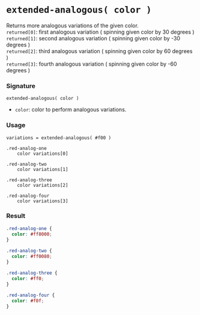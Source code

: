 # `extended-analogous( color )`

Returns more analogous variations of the given color.  
`returned[0]`: first analogous variation ( spinning given color by 30 degrees )  
`returned[1]`: second analogous variation ( spinning given color by -30 degrees )  
`returned[2]`: third analogous variation ( spinning given color by 60 degrees )  
`returned[3]`: fourth analogous variation ( spinning given color by -60 degrees )

### Signature

`extended-analogous( color )`

* `color`: color to perform analogous variations.

### Usage

```stylus
variations = extended-analogous( #f00 )

.red-analog-one
    color variations[0]
    
.red-analog-two
    color variations[1]
    
.red-analog-three
    color variations[2]
    
.red-analog-four
    color variations[3]
```

### Result

```css
.red-analog-one {
  color: #ff8000;
}
    
.red-analog-two {
  color: #ff0080;
}

.red-analog-three {
  color: #ff0;
}
    
.red-analog-four {
  color: #f0f;
}
```

